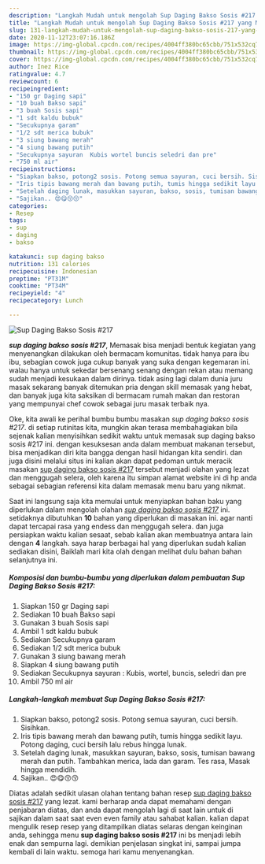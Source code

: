 ```yaml
---
description: "Langkah Mudah untuk mengolah Sup Daging Bakso Sosis #217 yang Menggugah Selera"
title: "Langkah Mudah untuk mengolah Sup Daging Bakso Sosis #217 yang Menggugah Selera"
slug: 131-langkah-mudah-untuk-mengolah-sup-daging-bakso-sosis-217-yang-menggugah-selera
date: 2020-11-12T23:07:16.186Z
image: https://img-global.cpcdn.com/recipes/4004ff380bc65cbb/751x532cq70/sup-daging-bakso-sosis-217-foto-resep-utama.jpg
thumbnail: https://img-global.cpcdn.com/recipes/4004ff380bc65cbb/751x532cq70/sup-daging-bakso-sosis-217-foto-resep-utama.jpg
cover: https://img-global.cpcdn.com/recipes/4004ff380bc65cbb/751x532cq70/sup-daging-bakso-sosis-217-foto-resep-utama.jpg
author: Inez Rice
ratingvalue: 4.7
reviewcount: 6
recipeingredient:
- "150 gr Daging sapi"
- "10 buah Bakso sapi"
- "3 buah Sosis sapi"
- "1 sdt kaldu bubuk"
- "Secukupnya garam"
- "1/2 sdt merica bubuk"
- "3 siung bawang merah"
- "4 siung bawang putih"
- "Secukupnya sayuran  Kubis wortel buncis seledri dan pre"
- "750 ml air"
recipeinstructions:
- "Siapkan bakso, potong2 sosis. Potong semua sayuran, cuci bersih. Sisihkan."
- "Iris tipis bawang merah dan bawang putih, tumis hingga sedikit layu. Potong daging, cuci bersih lalu rebus hingga lunak."
- "Setelah daging lunak, masukkan sayuran, bakso, sosis, tumisan bawang merah dan putih. Tambahkan merica, lada dan garam. Tes rasa, Masak hingga mendidih."
- "Sajikan.. 😍😋😚😚"
categories:
- Resep
tags:
- sup
- daging
- bakso

katakunci: sup daging bakso 
nutrition: 131 calories
recipecuisine: Indonesian
preptime: "PT31M"
cooktime: "PT34M"
recipeyield: "4"
recipecategory: Lunch

---
```



![Sup Daging Bakso Sosis #217](https://img-global.cpcdn.com/recipes/4004ff380bc65cbb/751x532cq70/sup-daging-bakso-sosis-217-foto-resep-utama.jpg)

<b><i>sup daging bakso sosis #217</i></b>, Memasak bisa menjadi bentuk kegiatan yang menyenangkan dilakukan oleh bermacam komunitas. tidak hanya para ibu ibu, sebagian cowok juga cukup banyak yang suka dengan kegemaran ini. walau hanya untuk sekedar bersenang senang dengan rekan atau memang sudah menjadi kesukaan dalam dirinya. tidak asing lagi dalam dunia juru masak sekarang banyak ditemukan pria dengan skill memasak yang hebat, dan banyak juga kita saksikan di bermacam rumah makan dan restoran yang mempunyai chef cowok sebagai juru masak terbaik nya.

Oke, kita awali ke perihal bumbu bumbu masakan <i>sup daging bakso sosis #217</i>. di setiap rutinitas kita, mungkin akan terasa membahagiakan bila sejenak kalian menyisihkan sedikit waktu untuk memasak sup daging bakso sosis #217 ini. dengan kesuksesan anda dalam membuat makanan tersebut, bisa menjadikan diri kita bangga dengan hasil hidangan kita sendiri. dan juga disini melalui situs ini kalian akan dapat pedoman untuk meracik masakan <u>sup daging bakso sosis #217</u> tersebut menjadi olahan yang lezat dan menggugah selera, oleh karena itu simpan alamat website ini di hp anda sebagai sebagian referensi kita dalam memasak menu baru yang nikmat.




Saat ini langsung saja kita memulai untuk menyiapkan bahan baku yang diperlukan dalam mengolah olahan <u><i>sup daging bakso sosis #217</i></u> ini. setidaknya dibutuhkan <b>10</b> bahan yang diperlukan di masakan ini. agar nanti dapat tercapai rasa yang endess dan menggugah selera. dan juga persiapkan waktu kalian sesaat, sebab kalian akan membuatnya antara lain dengan <b>4</b> langkah. saya harap berbagai hal yang diperlukan sudah kalian sediakan disini, Baiklah mari kita olah dengan melihat dulu bahan bahan selanjutnya ini.

<!--inarticleads1-->

##### Komposisi dan bumbu-bumbu yang diperlukan dalam pembuatan Sup Daging Bakso Sosis #217:

1. Siapkan 150 gr Daging sapi
1. Sediakan 10 buah Bakso sapi
1. Gunakan 3 buah Sosis sapi
1. Ambil 1 sdt kaldu bubuk
1. Sediakan Secukupnya garam
1. Sediakan 1/2 sdt merica bubuk
1. Gunakan 3 siung bawang merah
1. Siapkan 4 siung bawang putih
1. Sediakan Secukupnya sayuran : Kubis, wortel, buncis, seledri dan pre
1. Ambil 750 ml air




<!--inarticleads2-->

##### Langkah-langkah membuat Sup Daging Bakso Sosis #217:

1. Siapkan bakso, potong2 sosis. Potong semua sayuran, cuci bersih. Sisihkan.
1. Iris tipis bawang merah dan bawang putih, tumis hingga sedikit layu. Potong daging, cuci bersih lalu rebus hingga lunak.
1. Setelah daging lunak, masukkan sayuran, bakso, sosis, tumisan bawang merah dan putih. Tambahkan merica, lada dan garam. Tes rasa, Masak hingga mendidih.
1. Sajikan.. 😍😋😚😚




Diatas adalah sedikit ulasan olahan tentang bahan resep <u>sup daging bakso sosis #217</u> yang lezat. kami berharap anda dapat memahami dengan penjabaran diatas, dan anda dapat mengolah lagi di saat lain untuk di sajikan dalam saat saat even even family atau sahabat kalian. kalian dapat mengulik resep resep yang ditampilkan diatas selaras dengan keinginan anda, sehingga menu <b>sup daging bakso sosis #217</b> ini bs menjadi lebih enak dan sempurna lagi. demikian penjelasan singkat ini, sampai jumpa kembali di lain waktu. semoga hari kamu menyenangkan.
